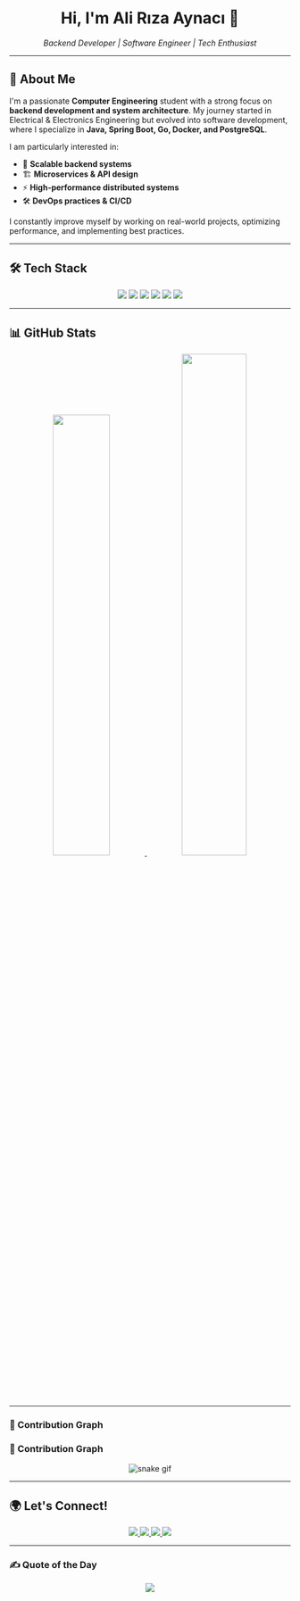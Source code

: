 <h1 align="center">Hi, I'm Ali Rıza Aynacı 👋</h1>
<p align="center">
  <em>Backend Developer | Software Engineer | Tech Enthusiast</em>
</p>

---

## 🚀 About Me
I'm a passionate **Computer Engineering** student with a strong focus on **backend development and system architecture**. My journey started in Electrical & Electronics Engineering but evolved into software development, where I specialize in **Java, Spring Boot, Go, Docker, and PostgreSQL**.

I am particularly interested in:
- 🚀 **Scalable backend systems**
- 🏗 **Microservices & API design**
- ⚡ **High-performance distributed systems**
- 🛠 **DevOps practices & CI/CD**

I constantly improve myself by working on real-world projects, optimizing performance, and implementing best practices.

---

## 🛠 Tech Stack
<p align="center">
  <img src="https://img.shields.io/badge/Java-%23FFB13B.svg?style=for-the-badge&logo=openjdk&logoColor=white" />
  <img src="https://img.shields.io/badge/Spring-%236DB33F.svg?style=for-the-badge&logo=spring&logoColor=white" />
  <img src="https://img.shields.io/badge/C++-%2300599C.svg?style=for-the-badge&logo=c%2B%2B&logoColor=white" />
  <img src="https://img.shields.io/badge/Go-%2300ADD8.svg?style=for-the-badge&logo=go&logoColor=white" />
  <img src="https://img.shields.io/badge/Docker-%232496ED.svg?style=for-the-badge&logo=docker&logoColor=white" />
  <img src="https://img.shields.io/badge/PostgreSQL-%234169E1.svg?style=for-the-badge&logo=postgresql&logoColor=white" />
</p>

---

## 📊 GitHub Stats
<p align="center">
  <a href="https://github.com/AliRizaAynaci">
    <img src="https://github-readme-stats.vercel.app/api/top-langs/?username=AliRizaAynaci&langs_count=8&layout=compact&theme=tokyonight&hide_border=true" width="45%" />
  </a>
  <a href="https://github.com/AliRizaAynaci">
    <img src="https://github-readme-streak-stats.herokuapp.com/?user=AliRizaAynaci&theme=tokyonight&hide_border=true" width="48%" />
  </a>
</p>

---

### 🐍 Contribution Graph
### 🐍 Contribution Graph
<div align="center">
  <img src="https://raw.githubusercontent.com/AliRizaAynaci/AliRizaAynaci/output/github-contribution-grid-snake.gif" 
       alt="snake gif" />
</div>


---

## 🌍 Let's Connect!
<p align="center">
  <a href="https://linkedin.com/in/alirizaaynaci">
    <img src="https://img.shields.io/badge/LinkedIn-%230077B5.svg?style=for-the-badge&logo=linkedin&logoColor=white" />
  </a>
  <a href="https://medium.com/@aynacialiriza">
    <img src="https://img.shields.io/badge/Medium-12100E?style=for-the-badge&logo=medium&logoColor=white" />
  </a>
  <a href="https://leetcode.com/u/AliRiza/">
    <img src="https://img.shields.io/badge/LeetCode-%23FFA116.svg?style=for-the-badge&logo=leetcode&logoColor=white" />
  </a>
  <a href="https://github.com/AliRizaAynaci">
    <img src="https://img.shields.io/badge/GitHub-%23121011.svg?style=for-the-badge&logo=github&logoColor=white" />
  </a>
</p>

---

### ✍️ Quote of the Day
<p align="center">
  <img src="https://quotes-github-readme.vercel.app/api?type=horizontal&theme=tokyonight" />
</p>
